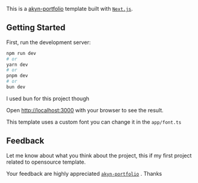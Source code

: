 This is a [akyn-portfolio](https://https://github.com/akyndev/akyn-portfolio/) template built with [`Next.js`](https://nextjs.org/).

## Getting Started

First, run the development server:

```bash
npm run dev
# or
yarn dev
# or
pnpm dev
# or
bun dev
```

I used bun for this project though

Open [http://localhost:3000](http://localhost:3000) with your browser to see the result.

This template uses a custom font you can change it in the `app/font.ts`

## Feedback

Let me know about what you think about the project, this if my first project related to opensource template.

Your feedback are highly appreciated [`akyn-portfolio`](https://https://github.com/akyndev/akyn-portfolio/) . Thanks
